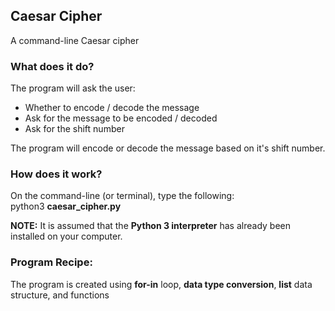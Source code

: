 ## Caesar Cipher
A command-line Caesar cipher

### What does it do?
The program will ask the user:
* Whether to encode / decode the message
* Ask for the message to be encoded / decoded
* Ask for the shift number

The program will encode or decode the message based on it's shift number.

### How does it work?
On the command-line (or terminal), type the following:<br>
python3 <b>caesar_cipher.py</b>

<b>NOTE:</b> It is assumed that the <b>Python 3 interpreter</b> has already been installed on your computer.

### Program Recipe:
The program is created using <b>for-in</b> loop, <b>data type conversion</b>, <b>list</b> data structure, and functions
